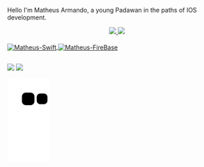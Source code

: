 
Hello I'm Matheus Armando, a young Padawan in the paths of IOS development. </h2>
<div align="center">
  <a href="https://github.com/matheusarmando199">
  <img height="180em" src="https://github-readme-stats.vercel.app/api?username=matheusarmando199&show_icons=true&theme=midnight-purple&include_all_commits=true&count_private=true"/>
  <img height="180em" src="https://github-readme-stats.vercel.app/api/top-langs/?username=matheusarmando199&layout=compact&langs_count=7&theme=midnight-purple"/>
</div>
<div style="display: inline_block"><br>
  <img align="center" alt="Matheus-Swift" height="40" width="50" src="https://cdn.jsdelivr.net/gh/devicons/devicon/icons/swift/swift-original.svg">
  <img align="center" alt="Matheus-FireBase" height="40" width="50" src="https://cdn.jsdelivr.net/gh/devicons/devicon/icons/firebase/firebase-plain.svg">
</div>
  
  ##
 
<div> 
  <a href = "matheus.armando.lin@gmail.com"><img src="https://img.shields.io/badge/-Gmail-%23333?style=for-the-badge&logo=gmail&logoColor=white" target="_blank"></a>
  <a href="https://www.linkedin.com/in/matheus-armando-h-silva/" target="_blank"><img src="https://img.shields.io/badge/-LinkedIn-%230077B5?style=for-the-badge&logo=linkedin&logoColor=white" target="_blank"></a> 
 
  ![Snake animation](https://github.com/rafaballerini/rafaballerini/blob/output/github-contribution-grid-snake.svg)
 
</div>
